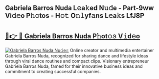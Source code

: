 ## Gabriela Barros Nuda L𝚎a𝚔ed N𝚞𝚍e - Part-9ww Vi𝚍𝚎o P𝚑𝚘tos - H𝚘𝚝 O𝚗𝚕yf𝚊ns L𝚎a𝚔s LfJ8P

# <h2><a href="http://kf9ghw.oniu.top/?m=Gabriela+Barros+Nuda">🔗👉 🔴 Gabriela Barros Nuda P𝚑ot𝚘𝚜 V𝚒d𝚎o</a></h2>

[![Gabriela Barros Nuda Nu𝚍e𝚜](https://i.imgur.com/0qMVB7G.gif)](http://kf9ghw.oniu.top/?m=Gabriela+Barros+Nuda)
Online creator and multimedia entertainer Gabriela Barros Nuda, recognized for sharing dance and lifestyle ideas through viral dance routines and compact clips. Visionary entrepreneur Gabriela Barros Nuda, famed for their innovative business ideas and commitment to creating successful companies.  
